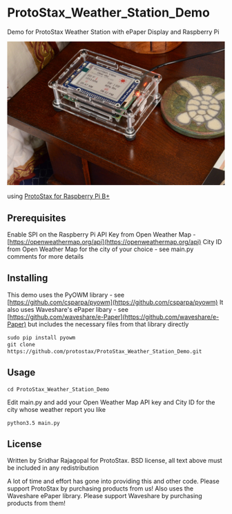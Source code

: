 # ProtoStax_Weather_Station_Demo
Demo for ProtoStax Weather Station with ePaper Display and Raspberry Pi

![ProtoStax Weather Station Demo](ProtoStax_Weather_Station_Demo.jpg)

using [ProtoStax for Raspberry Pi B+](https://www.protostax.com/products/protostax-for-raspberry-pi-b)

## Prerequisites

Enable SPI on the Raspberry Pi
API Key from Open Weather Map  - [https://openweathermap.org/api](https://openweathermap.org/api)
City ID from Open Weather Map for the city of your choice - see
main.py comments for more details

## Installing

This demo uses the PyOWM library - see [https://github.com/csparpa/pyowm](https://github.com/csparpa/pyowm)
It also uses Waveshare's ePaper libary - see [https://github.com/waveshare/e-Paper](https://github.com/waveshare/e-Paper)
but includes the necessary files from that library directly

```
sudo pip install pyowm
git clone https://github.com/protostax/ProtoStax_Weather_Station_Demo.git
```

## Usage

```
cd ProtoStax_Weather_Station_Demo
```

Edit main.py and add your Open Weather Map API key and City ID for the
city whose weather report you like

```
python3.5 main.py
```

## License

Written by Sridhar Rajagopal for ProtoStax. BSD license, all text above must be included in any redistribution

A lot of time and effort has gone into providing this and other code. Please support ProtoStax by purchasing products from us!
Also uses the Waveshare ePaper library. Please support Waveshare by purchasing products from them!


